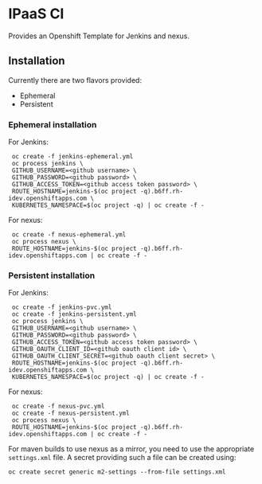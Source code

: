 # IPaaS CI

Provides an Openshift Template for Jenkins and nexus.

## Installation

Currently there are two flavors provided:

- Ephemeral
- Persistent

### Ephemeral installation

For Jenkins:

     oc create -f jenkins-ephemeral.yml
     oc process jenkins \
     GITHUB_USERNAME=<github username> \
     GITHUB_PASSWORD=<github password> \
     GITHUB_ACCESS_TOKEN=<github access token password> \
     ROUTE_HOSTNAME=jenkins-$(oc project -q).b6ff.rh-idev.openshiftapps.com \
     KUBERNETES_NAMESPACE=$(oc project -q) | oc create -f -


For nexus:

     oc create -f nexus-ephemeral.yml
     oc process nexus \
     ROUTE_HOSTNAME=jenkins-$(oc project -q).b6ff.rh-idev.openshiftapps.com | oc create -f -

### Persistent installation

For Jenkins:

     oc create -f jenkins-pvc.yml
     oc create -f jenkins-persistent.yml
     oc process jenkins \
     GITHUB_USERNAME=<github username> \
     GITHUB_PASSWORD=<github password> \
     GITHUB_ACCESS_TOKEN=<github access token password> \
     GITHUB_OAUTH_CLIENT_ID=<github oauth client id> \
     GITHUB_OAUTH_CLIENT_SECRET=<github oauth client secret> \
     ROUTE_HOSTNAME=jenkins-$(oc project -q).b6ff.rh-idev.openshiftapps.com \
     KUBERNETES_NAMESPACE=$(oc project -q) | oc create -f -

For nexus:

     oc create -f nexus-pvc.yml
     oc create -f nexus-persistent.yml
     oc process nexus \
     ROUTE_HOSTNAME=jenkins-$(oc project -q).b6ff.rh-idev.openshiftapps.com | oc create -f -
     
     
For maven builds to use nexus as a mirror, you need to use the appropriate `settings.xml` file.
A secret providing such a file can be created using:

    oc create secret generic m2-settings --from-file settings.xml

